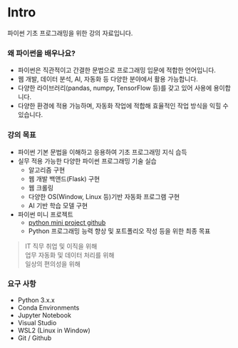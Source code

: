 # Intro

파이썬 기초 프로그래밍을 위한 강의 자료입니다.

### 왜 파이썬을 배우나요?

- 파이썬은 직관적이고 간결한 문법으로 프로그래밍 입문에 적합한 언어입니다.
- 웹 개발, 데이터 분석, AI, 자동화 등 다양한 분야에서 활용 가능합니다.
- 다양한 라이브러리(pandas, numpy, TensorFlow 등)를 갖고 있어 사용에 용이합니다.
- 다양한 환경에 적용 가능하며, 자동화 작업에 적합해 효율적인 작업 방식을 익힐 수 있습니다.

### 강의 목표

- 파이썬 기본 문법을 이해하고 응용하여 기초 프로그래밍 지식 습득
- 실무 적용 가능한 다양한 파이썬 프로그래밍 기술 실습
    - 알고리즘 구현
    - 웹 개발 백앤드(Flask) 구현
    - 웹 크롤링
    - 다양한 OS(Window, Linux 등)기반 자동화 프로그램 구현
    - AI 기반 학습 모델 구현
- 파이썬 미니 프로젝트
    - [python mini project github](https://github.com/ndleah/python-mini-project)
    - Python 프로그래밍 능력 향상 및 포트폴리오 작성 등을 위한 최종 목표

> IT 직무 취업 및 이직을 위해  
> 업무 자동화 및 데이터 처리를 위해  
> 일상의 편의성을 위해

### 요구 사항

- Python 3.x.x
- Conda Environments
- Jupyter Notebook
- Visual Studio
- WSL2 (Linux in Window)
- Git / Github